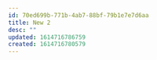 ```yaml
---
id: 70ed699b-771b-4ab7-88bf-79b1e7e7d6aa
title: New 2
desc: ""
updated: 1614716786759
created: 1614716780579
---
```

